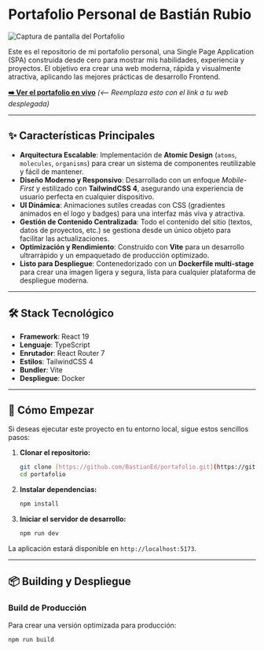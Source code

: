 # Portafolio Personal de Bastián Rubio

![Captura de pantalla del Portafolio](/public/images/Captura-Portafolio.webp)

Este es el repositorio de mi portafolio personal, una Single Page Application (SPA) construida desde cero para mostrar mis habilidades, experiencia y proyectos. El objetivo era crear una web moderna, rápida y visualmente atractiva, aplicando las mejores prácticas de desarrollo Frontend.

**[➡️ Ver el portafolio en vivo]()** *(<-- Reemplaza esto con el link a tu web desplegada)*

---

## ✨ Características Principales

* **Arquitectura Escalable**: Implementación de **Atomic Design** (`atoms`, `molecules`, `organisms`) para crear un sistema de componentes reutilizable y fácil de mantener.
* **Diseño Moderno y Responsivo**: Desarrollado con un enfoque *Mobile-First* y estilizado con **TailwindCSS 4**, asegurando una experiencia de usuario perfecta en cualquier dispositivo.
* **UI Dinámica**: Animaciones sutiles creadas con CSS (gradientes animados en el logo y badges) para una interfaz más viva y atractiva.
* **Gestión de Contenido Centralizada**: Todo el contenido del sitio (textos, datos de proyectos, etc.) se gestiona desde un único objeto para facilitar las actualizaciones.
* **Optimización y Rendimiento**: Construido con **Vite** para un desarrollo ultrarrápido y un empaquetado de producción optimizado.
* **Listo para Despliegue**: Contenedorizado con un **Dockerfile multi-stage** para crear una imagen ligera y segura, lista para cualquier plataforma de despliegue moderna.

---

## 🛠️ Stack Tecnológico

* **Framework**: React 19
* **Lenguaje**: TypeScript
* **Enrutador**: React Router 7
* **Estilos**: TailwindCSS 4
* **Bundler**: Vite
* **Despliegue**: Docker

---

## 🚀 Cómo Empezar

Si deseas ejecutar este proyecto en tu entorno local, sigue estos sencillos pasos:

1.  **Clonar el repositorio:**
    ```bash
    git clone [https://github.com/BastianEd/portafolio.git](https://github.com/BastianEd/portafolio.git)
    cd portafolio
    ```

2.  **Instalar dependencias:**
    ```bash
    npm install
    ```

3.  **Iniciar el servidor de desarrollo:**
    ```bash
    npm run dev
    ```

La aplicación estará disponible en `http://localhost:5173`.

---

## 📦 Building y Despliegue

### Build de Producción

Para crear una versión optimizada para producción:

```bash
npm run build